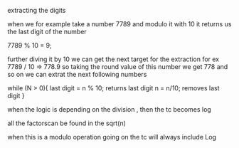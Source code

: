 extracting the digits 

when we for example take a number 7789 and modulo it with 10 it returns us the last digit of the number 

7789 % 10 = 9;

further diving it by 10 we can get the next target for the extraction 
for ex 7789 / 10 => 778.9 so taking the round value of this number we get 778 and so on we can extrat the next following numbers 

while (N > 0){
  last digit = n % 10; returns last digit 
  n = n/10; removes last digit
}

when the logic is depending on the division , then the tc becomes log

all the factorscan be found in the sqrt(n)

when this is a modulo operation going  on the tc will always include Log